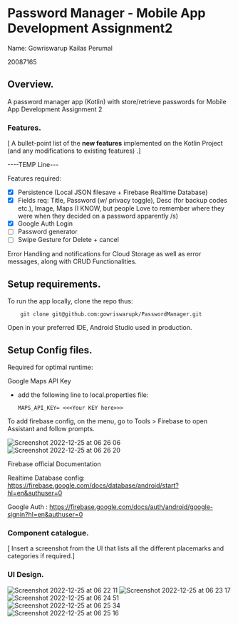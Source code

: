 # Password Manager - Mobile App Development Assignment2

Name: Gowriswarup Kailas Perumal

20087165

## Overview.

A password manager app (Kotlin) with store/retrieve passwords for Mobile App Development Assignment 2

### Features.

[ A bullet-point list of the __new features__ implemented on the Kotlin Project (and any modifications to existing features) .]

----TEMP Line---

Features required:

- [x]  Persistence (Local JSON filesave + Firebase Realtime Database)
- [x]  Fields req: Title, Password (w/ privacy toggle), Desc (for backup codes etc.), Image, Maps (I KNOW, but people Love to remember where they were when they decided on a password apparently /s)
- [x]  Google Auth Login
- [ ]  Password generator
- [ ]  Swipe Gesture for Delete + cancel 

Error Handling and notifications for Cloud Storage as well as error messages, along with CRUD Functionalities.
## Setup requirements.

To run the app locally, clone the repo thus:

```
    git clone git@github.com:gowriswarupk/PasswordManager.git
```
Open in your preferred IDE, Android Studio used in production.


## Setup Config files.
Required for optimal runtime:

Google Maps API Key 
* add the following line to local.properties file:
    ```
    MAPS_API_KEY= <<<Your KEY here>>>
    ```
  
To add firebase config, on the menu, go to Tools > Firebase to open Assistant and follow prompts. 


![Screenshot 2022-12-25 at 06 26 06](https://user-images.githubusercontent.com/58232821/209458919-54f4edd1-3c9b-4aed-8c72-2528ba0d2906.png)
![Screenshot 2022-12-25 at 06 26 20](https://user-images.githubusercontent.com/58232821/209458923-05d45720-3c55-4216-b45a-3d37c8f11250.png)


Firebase official Documentation

Realtime Database config: https://firebase.google.com/docs/database/android/start?hl=en&authuser=0

Google Auth : https://firebase.google.com/docs/auth/android/google-signin?hl=en&authuser=0

### Component catalogue.

[ Insert a screenshot from the UI that lists all the different placemarks and categories if required.]

### UI Design.


![Screenshot 2022-12-25 at 06 22 11](https://user-images.githubusercontent.com/58232821/209458837-69eb7e95-9bb7-4b0b-b555-3b0c7ce4bb25.png)
![Screenshot 2022-12-25 at 06 23 17](https://user-images.githubusercontent.com/58232821/209458858-223f2f25-b849-44a0-b904-6c4171289a16.png)
![Screenshot 2022-12-25 at 06 24 51](https://user-images.githubusercontent.com/58232821/209458893-5c8e53e6-963b-41ae-8dd4-3ea2ddf73c54.png)
![Screenshot 2022-12-25 at 06 25 34](https://user-images.githubusercontent.com/58232821/209458912-64a4baf4-9d45-4f21-b823-4f07ea4c2175.png)
![Screenshot 2022-12-25 at 06 25 16](https://user-images.githubusercontent.com/58232821/209458903-1f07c576-5f97-4dab-9502-bb5d4c93a916.png)
